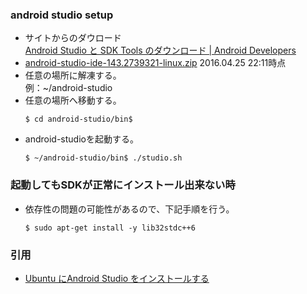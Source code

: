 ### android studio setup
- サイトからのダウロード  
  [Android Studio と SDK Tools のダウンロード | Android Developers](http://developer.android.com/intl/ja/sdk/index.html)
- [android-studio-ide-143.2739321-linux.zip](https://dl.google.com/dl/android/studio/ide-zips/2.0.0.20/android-studio-ide-143.2739321-linux.zip) 2016.04.25 22:11時点
- 任意の場所に解凍する。  
  例：~/android-studio
- 任意の場所へ移動する。
  ```
  $ cd android-studio/bin$
  ```
- android-studioを起動する。
  ```
  $ ~/android-studio/bin$ ./studio.sh
  ```

### 起動してもSDKが正常にインストール出来ない時
- 依存性の問題の可能性があるので、下記手順を行う。
  ```
  $ sudo apt-get install -y lib32stdc++6
  ```

### 引用
- [Ubuntu にAndroid Studio をインストールする](http://qiita.com/TsutomuNakamura/items/ef4aeec32cdaaf9105cc)
